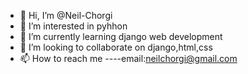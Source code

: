 - 👋 Hi, I’m @Neil-Chorgi
- 👀 I’m interested in pyhhon 
- 🌱 I’m currently learning django web development
- 💞️ I’m looking to collaborate on django,html,css
- 📫 How to reach me 
----email:neilchorgi@gmail.com

<!---
Neil-Chorgi/Neil-Chorgi is a ✨ special ✨ repository because its `README.md` (this file) appears on your GitHub profile.
You can click the Preview link to take a look at your changes.
--->
